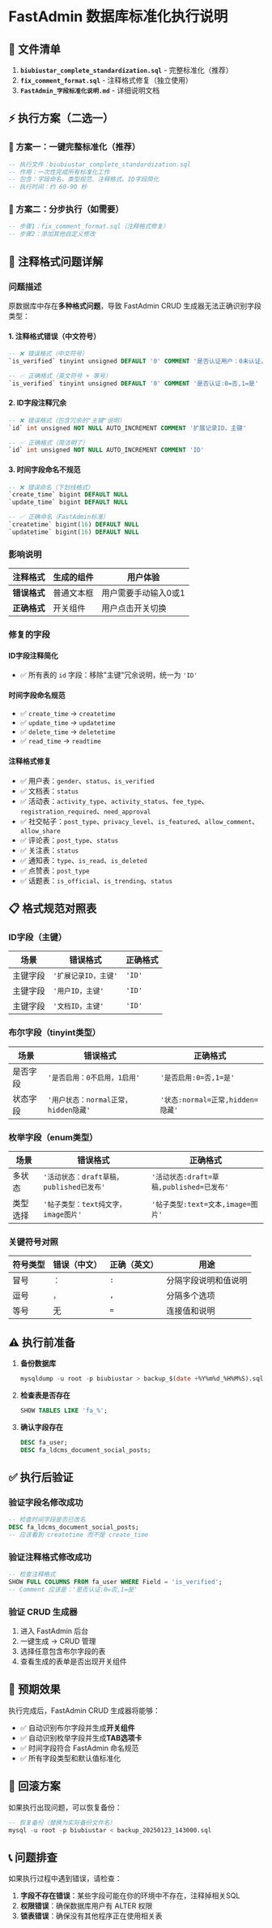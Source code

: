 # FastAdmin 数据库标准化执行说明

## 📁 文件清单

1. **`biubiustar_complete_standardization.sql`** - 完整标准化（推荐）
2. **`fix_comment_format.sql`** - 注释格式修复（独立使用）
3. **`FastAdmin_字段标准化说明.md`** - 详细说明文档

## ⚡ 执行方案（二选一）

### 🎯 方案一：一键完整标准化（推荐）
```sql
-- 执行文件：biubiustar_complete_standardization.sql
-- 作用：一次性完成所有标准化工作
-- 包含：字段命名、类型规范、注释格式、ID字段简化
-- 执行时间：约 60-90 秒
```

### 🔧 方案二：分步执行（如需要）
```sql
-- 步骤1：fix_comment_format.sql（注释格式修复）  
-- 步骤2：添加其他自定义修改
```

## 🔧 注释格式问题详解

### 问题描述
原数据库中存在**多种格式问题**，导致 FastAdmin CRUD 生成器无法正确识别字段类型：

#### 1. 注释格式错误（中文符号）
```sql
-- ❌ 错误格式（中文符号）
`is_verified` tinyint unsigned DEFAULT '0' COMMENT '是否认证用户：0未认证，1已认证'

-- ✅ 正确格式（英文符号 + 等号）
`is_verified` tinyint unsigned DEFAULT '0' COMMENT '是否认证:0=否,1=是'
```

#### 2. ID字段注释冗余
```sql
-- ❌ 错误格式（包含冗余的"主键"说明）
`id` int unsigned NOT NULL AUTO_INCREMENT COMMENT '扩展记录ID，主键'

-- ✅ 正确格式（简洁明了）
`id` int unsigned NOT NULL AUTO_INCREMENT COMMENT 'ID'
```

#### 3. 时间字段命名不规范
```sql
-- ❌ 错误命名（下划线格式）
`create_time` bigint DEFAULT NULL
`update_time` bigint DEFAULT NULL

-- ✅ 正确命名（FastAdmin标准）
`createtime` bigint(16) DEFAULT NULL
`updatetime` bigint(16) DEFAULT NULL
```

### 影响说明
| 注释格式 | 生成的组件 | 用户体验 |
|---------|-----------|----------|
| **错误格式** | 普通文本框 | 用户需要手动输入0或1 |
| **正确格式** | 开关组件 | 用户点击开关切换 |

### 修复的字段

#### ID字段注释简化
- ✅ 所有表的 `id` 字段：移除"主键"冗余说明，统一为 `'ID'`

#### 时间字段命名规范  
- ✅ `create_time` → `createtime`
- ✅ `update_time` → `updatetime` 
- ✅ `delete_time` → `deletetime`
- ✅ `read_time` → `readtime`

#### 注释格式修复
- ✅ 用户表：`gender`、`status`、`is_verified`
- ✅ 文档表：`status` 
- ✅ 活动表：`activity_type`、`activity_status`、`fee_type`、`registration_required`、`need_approval`
- ✅ 社交帖子：`post_type`、`privacy_level`、`is_featured`、`allow_comment`、`allow_share`
- ✅ 评论表：`post_type`、`status`
- ✅ 关注表：`status`
- ✅ 通知表：`type`、`is_read`、`is_deleted`
- ✅ 点赞表：`post_type`
- ✅ 话题表：`is_official`、`is_trending`、`status`

## 📋 格式规范对照表

### ID字段（主键）
| 场景 | 错误格式 | 正确格式 |
|------|---------|----------|
| 主键字段 | `'扩展记录ID，主键'` | `'ID'` |
| 主键字段 | `'用户ID，主键'` | `'ID'` |
| 主键字段 | `'文档ID，主键'` | `'ID'` |

### 布尔字段（tinyint类型）
| 场景 | 错误格式 | 正确格式 |
|------|---------|----------|
| 是否字段 | `'是否启用：0不启用，1启用'` | `'是否启用:0=否,1=是'` |
| 状态字段 | `'用户状态：normal正常，hidden隐藏'` | `'状态:normal=正常,hidden=隐藏'` |

### 枚举字段（enum类型）
| 场景 | 错误格式 | 正确格式 |
|------|---------|----------|
| 多状态 | `'活动状态：draft草稿，published已发布'` | `'活动状态:draft=草稿,published=已发布'` |
| 类型选择 | `'帖子类型：text纯文字，image图片'` | `'帖子类型:text=文本,image=图片'` |

### 关键符号对照
| 符号类型 | 错误（中文） | 正确（英文） | 用途 |
|---------|-------------|-------------|------|
| 冒号 | `：` | `:` | 分隔字段说明和值说明 |
| 逗号 | `，` | `,` | 分隔多个选项 |
| 等号 | 无 | `=` | 连接值和说明 |

## ⚠️ 执行前准备

1. **备份数据库**
   ```sql
   mysqldump -u root -p biubiustar > backup_$(date +%Y%m%d_%H%M%S).sql
   ```

2. **检查表是否存在**
   ```sql
   SHOW TABLES LIKE 'fa_%';
   ```

3. **确认字段存在**
   ```sql
   DESC fa_user;
   DESC fa_ldcms_document_social_posts;
   ```

## ✅ 执行后验证

### 验证字段名修改成功
```sql
-- 检查时间字段是否已改名
DESC fa_ldcms_document_social_posts;
-- 应该看到 createtime 而不是 create_time
```

### 验证注释格式修改成功
```sql
-- 检查注释格式
SHOW FULL COLUMNS FROM fa_user WHERE Field = 'is_verified';
-- Comment 应该是：'是否认证:0=否,1=是'
```

### 验证 CRUD 生成器
1. 进入 FastAdmin 后台
2. 一键生成 → CRUD 管理
3. 选择任意包含布尔字段的表
4. 查看生成的表单是否出现开关组件

## 🎯 预期效果

执行完成后，FastAdmin CRUD 生成器将能够：

- ✅ 自动识别布尔字段并生成**开关组件**
- ✅ 自动识别枚举字段并生成**TAB选项卡**
- ✅ 时间字段符合 FastAdmin 命名规范
- ✅ 所有字段类型和默认值标准化

## 🔄 回滚方案

如果执行出现问题，可以恢复备份：

```sql
-- 恢复备份（替换为实际备份文件名）
mysql -u root -p biubiustar < backup_20250123_143000.sql
```

## 📞 问题排查

如果执行过程中遇到错误，请检查：

1. **字段不存在错误**：某些字段可能在你的环境中不存在，注释掉相关SQL
2. **权限错误**：确保数据库用户有 ALTER 权限
3. **锁表错误**：确保没有其他程序正在使用相关表